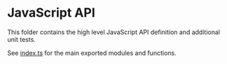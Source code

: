 # JavaScript API

This folder contains the high level JavaScript API definition and additional unit tests.

See [index.ts](index.ts) for the main exported modules and functions.